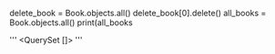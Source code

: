 delete_book = Book.objects.all()
delete_book[0].delete()
all_books = Book.objects.all()
print(all_books

'''
<QuerySet []>
'''

